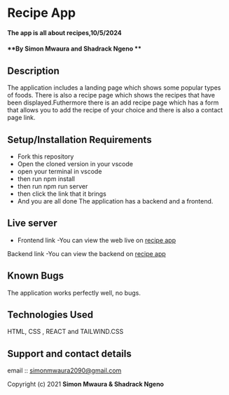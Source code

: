 
# Recipe App
#### The app is all about recipes,10/5/2024
#### **By Simon Mwaura and Shadrack Ngeno **
## Description
The application includes a landing page which shows some popular types of foods.
There is also a recipe page which shows the recipes that have been displayed.Futhermore there is an add recipe page which has a form that allows you to add the recipe of your choice and there is also a contact page link.

## Setup/Installation Requirements
* Fork this repository
* Open the cloned version in your vscode
* open your terminal in vscode
* then run npm install
* then run npm run server 
* then click the link that it brings
* And you are all done
The application has a backend and a frontend.
## Live server
*  Frontend link -You can view the web live on [recipe app](https://663d3f6ae722ec544ba37190--dashing-hotteok-eac347.netlify.app/)

Backend link -You can view the backend on [recipe app](https://recipe-app-phase-2-1.onrender.com/posts)
## Known Bugs
The application works perfectly well, no bugs.
## Technologies Used
HTML, CSS , REACT and TAILWIND.CSS
## Support and contact details
email :: simonmwaura2090@gmail.com 

Copyright (c) 2021 **Simon Mwaura & Shadrack Ngeno**
  